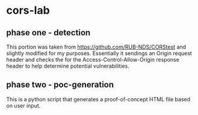 # cors-lab


## phase one - detection

This portion was taken from https://github.com/RUB-NDS/CORStest and slightly modified for my purposes.  Essentially it sendings an Origin request header and checks the for the Access-Control-Allow-Origin response header to help determine potential vulnerabilities.


## phase two - poc-generation

This is a python script that generates a proof-of-concept HTML file based on user input.